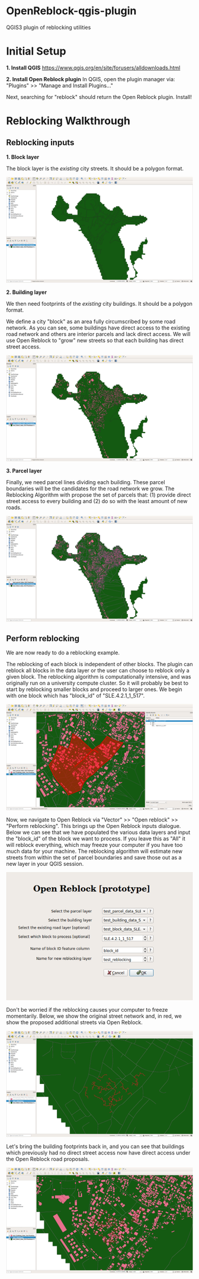 # OpenReblock-qgis-plugin
QGIS3 plugin of reblocking utilities 

# Initial Setup
**1. Install QGIS**
https://www.qgis.org/en/site/forusers/alldownloads.html

**2. Install Open Reblock plugin**
In QGIS, open the plugin manager via: "Plugins" >> "Manage and Install Plugins..."

Next, searching for "reblock" should return the Open Reblock plugin. Install!

# Reblocking Walkthrough

## Reblocking inputs
**1. Block layer**

The block layer is the *existing* city streets. It should be a polygon format.

![Alt text](https://github.com/CooperNederhood/OpenReblock-qgis-plugin/blob/master/how_to/s0_block_data.png "Title")


**2. Building layer**

We then need footprints of the *existing* city buildings. It should be a polygon format.

We define a city "block" as an area fully circumscribed by some road network. As you can see, some buildings have direct access to the existing road network and others are interior parcels and lack direct access. We will use Open Reblock to "grow" new streets so that each building has direct street access.

![Alt text](https://github.com/CooperNederhood/OpenReblock-qgis-plugin/blob/master/how_to/s1_building_data.png "Title")

**3. Parcel layer**

Finally, we need parcel lines dividing each building. These parcel boundaries will be the candidates for the road network we grow. The Reblocking Algorithm with propose the set of parcels that: (1) provide direct street access to every building and (2) do so with the least amount of new roads.

![Alt text](https://github.com/CooperNederhood/OpenReblock-qgis-plugin/blob/master/how_to/s2_parcel_data.png "Title")

## Perform reblocking
We are now ready to do a reblocking example.

The reblocking of each block is independent of other blocks. The plugin can reblock all blocks in the data layer or the user can choose to reblock only a given block. The reblocking algorithm is computationally intensive, and was originally run on a university compute cluster. So it will probably be best to start by reblocking smaller blocks and proceed to larger ones. We begin with one block which has "block_id" of "SLE.4.2.1_1_517".

![Alt text](https://github.com/CooperNederhood/OpenReblock-qgis-plugin/blob/master/how_to/reblock_0.png "Title")

Now, we navigate to Open Reblock via "Vector" >> "Open reblock" >> "Perform reblocking". This brings up the Open Reblock inputs dialogue. Below we can see that we have populated the various data layers and input the "block_id" of the block we want to process. If you leave this as "All" it will reblock everything, which may freeze your computer if you have too much data for your machine. The reblocking algorithm will estimate new streets from within the set of parcel boundaries and save those out as a new layer in your QGIS session.

![Alt text](https://github.com/CooperNederhood/OpenReblock-qgis-plugin/blob/master/how_to/reblock_1.png "Title")

Don't be worried if the reblocking causes your computer to freeze momentarily. Below, we show the original street network and, in red, we show the proposed additional streets via Open Reblock.

![Alt text](https://github.com/CooperNederhood/OpenReblock-qgis-plugin/blob/master/how_to/reblock_2.png "Title")

Let's bring the building footprints back in, and you can see that buildings which previously had no direct street access now have direct access under the Open Reblock road proposals.

![Alt text](https://github.com/CooperNederhood/OpenReblock-qgis-plugin/blob/master/how_to/reblock_3.png "Title")





